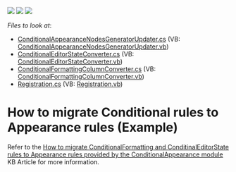 <!-- default badges list -->
![](https://img.shields.io/endpoint?url=https://codecentral.devexpress.com/api/v1/VersionRange/128592113/11.2.5%2B)
[![](https://img.shields.io/badge/Open_in_DevExpress_Support_Center-FF7200?style=flat-square&logo=DevExpress&logoColor=white)](https://supportcenter.devexpress.com/ticket/details/E3562)
[![](https://img.shields.io/badge/📖_How_to_use_DevExpress_Examples-e9f6fc?style=flat-square)](https://docs.devexpress.com/GeneralInformation/403183)
<!-- default badges end -->
<!-- default file list -->
*Files to look at*:

* [ConditionalAppearanceNodesGeneratorUpdater.cs](./CS/RuleConversion2.Module/Updater/ConditionalAppearanceNodesGeneratorUpdater.cs) (VB: [ConditionalAppearanceNodesGeneratorUpdater.vb](./VB/RuleConversion2.Module/Updater/ConditionalAppearanceNodesGeneratorUpdater.vb))
* [ConditionalEditorStateConverter.cs](./CS/RuleConversion2.Module/Updater/ConditionalEditorStateConverter.cs) (VB: [ConditionalEditorStateConverter.vb](./VB/RuleConversion2.Module/Updater/ConditionalEditorStateConverter.vb))
* [ConditionalFormattingColumnConverter.cs](./CS/RuleConversion2.Module/Updater/ConditionalFormattingColumnConverter.cs) (VB: [ConditionalFormattingColumnConverter.vb](./VB/RuleConversion2.Module/Updater/ConditionalFormattingColumnConverter.vb))
* [Registration.cs](./CS/RuleConversion2.Module/Updater/Registration.cs) (VB: [Registration.vb](./VB/RuleConversion2.Module/Updater/Registration.vb))
<!-- default file list end -->
# How to migrate Conditional rules to Appearance rules (Example)


<p>Refer to the <a href="https://www.devexpress.com/Support/Center/p/K18547">How to migrate ConditionalFormatting and ConditinalEditorState rules to Appearance rules provided by the ConditionalAppearance module</a> KB Article for more information.</p>

<br/>



